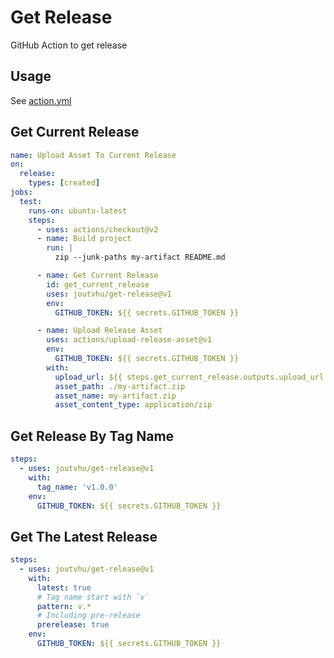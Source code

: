 # Get Release

GitHub Action to get release

## Usage

See [action.yml](action.yml)

## Get Current Release

```yaml
name: Upload Asset To Current Release
on:
  release:
    types: [created]
jobs:
  test:
    runs-on: ubuntu-latest
    steps:
      - uses: actions/checkout@v2
      - name: Build project
        run: |
          zip --junk-paths my-artifact README.md

      - name: Get Current Release
        id: get_current_release
        uses: joutvhu/get-release@v1
        env:
          GITHUB_TOKEN: ${{ secrets.GITHUB_TOKEN }}

      - name: Upload Release Asset
        uses: actions/upload-release-asset@v1
        env:
          GITHUB_TOKEN: ${{ secrets.GITHUB_TOKEN }}
        with:
          upload_url: ${{ steps.get_current_release.outputs.upload_url }}
          asset_path: ./my-artifact.zip
          asset_name: my-artifact.zip
          asset_content_type: application/zip
```

## Get Release By Tag Name

```yaml
steps:
  - uses: joutvhu/get-release@v1
    with:
      tag_name: 'v1.0.0'
    env:
      GITHUB_TOKEN: ${{ secrets.GITHUB_TOKEN }}
```

## Get The Latest Release

```yaml
steps:
  - uses: joutvhu/get-release@v1
    with:
      latest: true
      # Tag name start with `v`
      pattern: v.*
      # Including pre-release
      prerelease: true
    env:
      GITHUB_TOKEN: ${{ secrets.GITHUB_TOKEN }}
```
